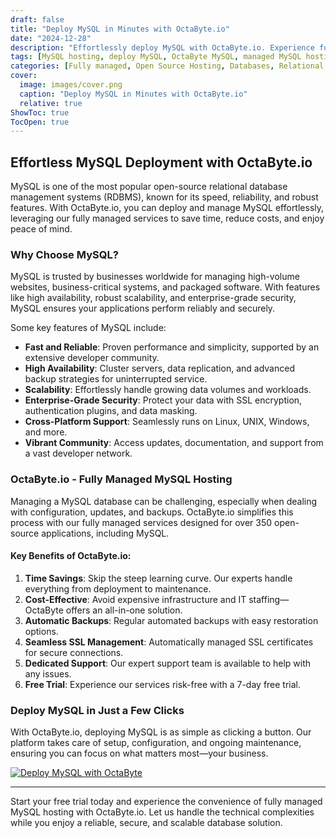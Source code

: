 ```yaml
---
draft: false
title: "Deploy MySQL in Minutes with OctaByte.io"
date: "2024-12-28"
description: "Effortlessly deploy MySQL with OctaByte.io. Experience fully managed hosting, automated updates, backups, and enterprise-grade security for your MySQL database."
tags: [MySQL hosting, deploy MySQL, OctaByte MySQL, managed MySQL hosting, MySQL cloud hosting, MySQL database solutions]
categories: [Fully managed, Open Source Hosting, Databases, Relational Database]
cover:
  image: images/cover.png
  caption: "Deploy MySQL in Minutes with OctaByte.io"
  relative: true
ShowToc: true
TocOpen: true
---
```

## Effortless MySQL Deployment with OctaByte.io

MySQL is one of the most popular open-source relational database management systems (RDBMS), known for its speed, reliability, and robust features. With OctaByte.io, you can deploy and manage MySQL effortlessly, leveraging our fully managed services to save time, reduce costs, and enjoy peace of mind.

### Why Choose MySQL?

MySQL is trusted by businesses worldwide for managing high-volume websites, business-critical systems, and packaged software. With features like high availability, robust scalability, and enterprise-grade security, MySQL ensures your applications perform reliably and securely.

Some key features of MySQL include:

- **Fast and Reliable**: Proven performance and simplicity, supported by an extensive developer community.
- **High Availability**: Cluster servers, data replication, and advanced backup strategies for uninterrupted service.
- **Scalability**: Effortlessly handle growing data volumes and workloads.
- **Enterprise-Grade Security**: Protect your data with SSL encryption, authentication plugins, and data masking.
- **Cross-Platform Support**: Seamlessly runs on Linux, UNIX, Windows, and more.
- **Vibrant Community**: Access updates, documentation, and support from a vast developer network.

### OctaByte.io - Fully Managed MySQL Hosting

Managing a MySQL database can be challenging, especially when dealing with configuration, updates, and backups. OctaByte.io simplifies this process with our fully managed services designed for over 350 open-source applications, including MySQL.

#### Key Benefits of OctaByte.io:

1. **Time Savings**: Skip the steep learning curve. Our experts handle everything from deployment to maintenance.
2. **Cost-Effective**: Avoid expensive infrastructure and IT staffing—OctaByte offers an all-in-one solution.
3. **Automatic Backups**: Regular automated backups with easy restoration options.
4. **Seamless SSL Management**: Automatically managed SSL certificates for secure connections.
5. **Dedicated Support**: Our expert support team is available to help with any issues.
6. **Free Trial**: Experience our services risk-free with a 7-day free trial.

### Deploy MySQL in Just a Few Clicks

With OctaByte.io, deploying MySQL is as simple as clicking a button. Our platform takes care of setup, configuration, and ongoing maintenance, ensuring you can focus on what matters most—your business.

[![Deploy MySQL with OctaByte](/images/deploy-on-octabyte.png)](https://octabyte.io/fully-managed-open-source-services/databases/relational-databases/mysql)

---

Start your free trial today and experience the convenience of fully managed MySQL hosting with OctaByte.io. Let us handle the technical complexities while you enjoy a reliable, secure, and scalable database solution.